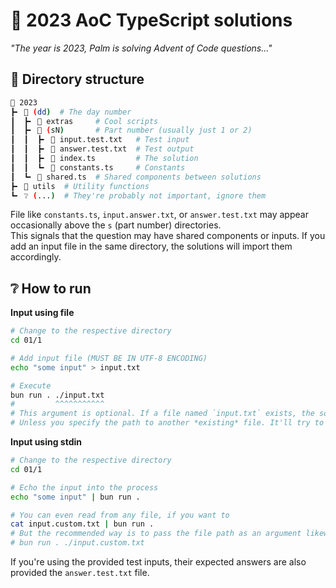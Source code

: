 # 🎄 2023 AoC TypeScript solutions

_"The year is 2023, Palm is solving Advent of Code questions..."_

## 📂 Directory structure

```sh
📂 2023
┣╸ 📂 (dd)  # The day number
┃  ┣╸ 🤩 extras     # Cool scripts
┃  ┣╸ 📂 (sN)       # Part number (usually just 1 or 2)
┃  ┃  ┣╸ 📄 input.test.txt   # Test input
┃  ┃  ┣╸ 📄 answer.test.txt  # Test output
┃  ┃  ┣╸ 📘 index.ts         # The solution
┃  ┃  ┗╸ 📘 constants.ts     # Constants
┃  ┗╸ 📘 shared.ts  # Shared components between solutions
┣╸ 📁 utils  # Utility functions
┗╸ ❔ (...)  # They're probably not important, ignore them
```

File like `constants.ts`, `input.answer.txt`, or `answer.test.txt` may appear occasionally above the `s` (part number) directories.  
This signals that the question may have shared components or inputs. If you add an input file in the same directory, the solutions will import them accordingly.

## ❔ How to run

**Input using file**

```sh
# Change to the respective directory
cd 01/1

# Add input file (MUST BE IN UTF-8 ENCODING)
echo "some input" > input.txt

# Execute
bun run . ./input.txt
#         ^^^^^^^^^^^
# This argument is optional. If a file named `input.txt` exists, the solution will read it automatically.
# Unless you specify the path to another *existing* file. It'll try to read from `input.txt` then stdin.
```

**Input using stdin**

```sh
# Change to the respective directory
cd 01/1

# Echo the input into the process
echo "some input" | bun run .

# You can even read from any file, if you want to
cat input.custom.txt | bun run .
# But the recommended way is to pass the file path as an argument likewise:
# bun run . ./input.custom.txt
```

If you're using the provided test inputs, their expected answers are also provided the `answer.test.txt` file.
